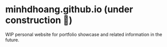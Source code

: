 # minhdhoang.github.io (under construction 🚧)
WIP personal website for portfolio showcase and related information in the future.
